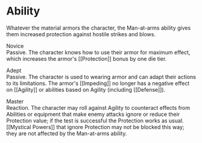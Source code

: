 # Ability
Whatever the material armors the character, the Man-at-arms ability gives them increased protection against hostile strikes and blows.

Novice<br>Passive. The character knows how to use their armor for maximum effect, which increases the armor's [[Protection]] bonus by one die tier.

Adept<br>Passive. The character is used to wearing armor and can adapt their actions to its limitations. The armor's [[Impeding]] no longer has a negative effect on [[Agility]] or abilities based on Agility (including [[Defense]]).

Master<br>Reaction. The character may roll against Agility to counteract effects from Abilities or equipment that make enemy attacks ignore or reduce their Protection value; if the test is successful the Protection works as usual. [[Mystical Powers]] that ignore Protection may not be blocked this way; they are not affected by the Man-at-arms ability.